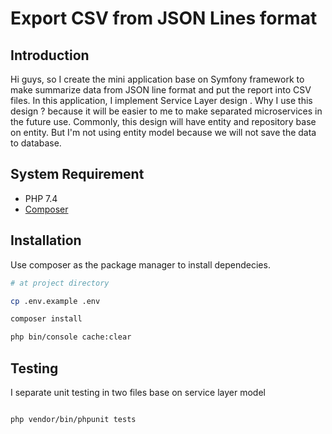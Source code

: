 # Export CSV from JSON Lines format
## Introduction
Hi guys, so I create the mini application base on Symfony framework to make summarize data from JSON line format and put the report into CSV files. In this application, I implement Service Layer design . Why I use this design ? because it will be easier to me to make separated microservices in the future use. Commonly, this design will have entity and repository base on entity. But I'm not using entity model because we will not save the data to database.

## System Requirement
- PHP 7.4
- [Composer](https://getcomposer.org/)

## Installation

Use composer as the package manager  to install dependecies.

```bash
# at project directory

cp .env.example .env

composer install

php bin/console cache:clear

```

## Testing
I separate unit testing in two files base on service layer model

```bash

php vendor/bin/phpunit tests

```